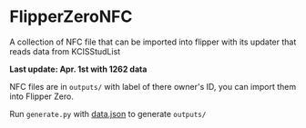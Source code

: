 # FlipperZeroNFC

A collection of NFC file that can be imported into flipper with its updater that reads data from KCISStudList

**Last update: Apr. 1st with 1262 data**

NFC files are in `outputs/` with label of there owner's ID, you can import them into Flipper Zero.

Run `generate.py` with [data.json](https://kcishacker.github.io/StudList/data.json) to generate `outputs/`

